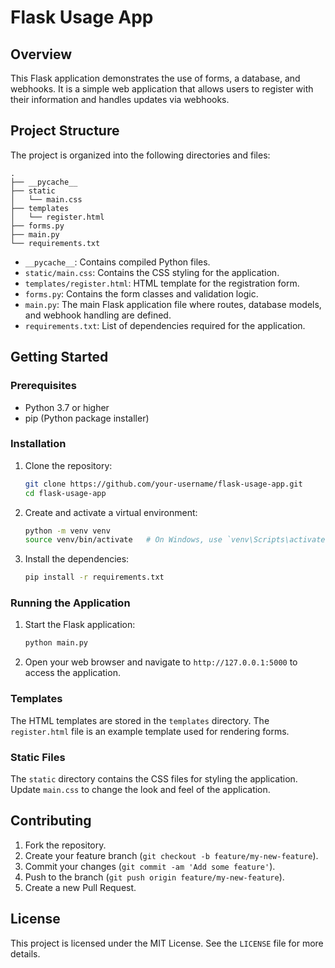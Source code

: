 # Flask Usage App

## Overview
This Flask application demonstrates the use of forms, a database, and webhooks. It is a simple web application that allows users to register with their information and handles updates via webhooks.

## Project Structure
The project is organized into the following directories and files:

```
.
├── __pycache__
├── static
│   └── main.css
├── templates
│   └── register.html
├── forms.py
├── main.py
└── requirements.txt
```

- `__pycache__`: Contains compiled Python files.
- `static/main.css`: Contains the CSS styling for the application.
- `templates/register.html`: HTML template for the registration form.
- `forms.py`: Contains the form classes and validation logic.
- `main.py`: The main Flask application file where routes, database models, and webhook handling are defined.
- `requirements.txt`: List of dependencies required for the application.

## Getting Started

### Prerequisites
- Python 3.7 or higher
- pip (Python package installer)

### Installation
1. Clone the repository:
   ```sh
   git clone https://github.com/your-username/flask-usage-app.git
   cd flask-usage-app
   ```

2. Create and activate a virtual environment:
   ```sh
   python -m venv venv
   source venv/bin/activate   # On Windows, use `venv\Scripts\activate`
   ```

3. Install the dependencies:
   ```sh
   pip install -r requirements.txt
   ```

### Running the Application
1. Start the Flask application:
   ```sh
   python main.py
   ```

2. Open your web browser and navigate to `http://127.0.0.1:5000` to access the application.


### Templates
The HTML templates are stored in the `templates` directory. The `register.html` file is an example template used for rendering forms.

### Static Files
The `static` directory contains the CSS files for styling the application. Update `main.css` to change the look and feel of the application.

## Contributing
1. Fork the repository.
2. Create your feature branch (`git checkout -b feature/my-new-feature`).
3. Commit your changes (`git commit -am 'Add some feature'`).
4. Push to the branch (`git push origin feature/my-new-feature`).
5. Create a new Pull Request.

## License
This project is licensed under the MIT License. See the `LICENSE` file for more details.

